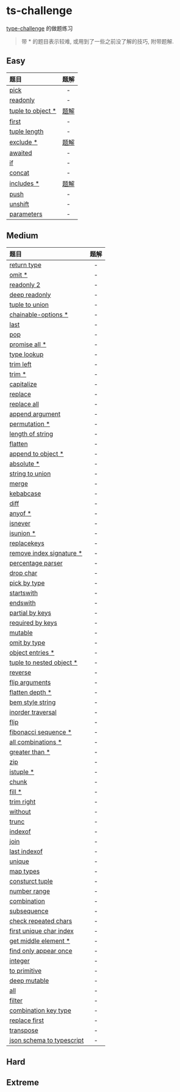 # ts-challenge

[type-challenge](https://github.com/type-challenges/type-challenges) 的做题练习

> 带 * 的题目表示较难, 或用到了一些之前没了解的技巧, 附带题解.

## Easy

| 题目                                              |                    题解                    |
| :------------------------------------------------ | :----------------------------------------: |
| [pick](./easy/4-pick.ts)                          |                     -                      |
| [readonly](./easy/7-readonly.ts)                  |                     -                      |
| [tuple to object *](./easy/11-tuple-to-object.ts) | [题解](./notes/easy/11-tuple-to-object.md) |
| [first](./easy/14-first.ts)                       |                     -                      |
| [tuple length](./easy/18-tuple-length.ts)         |                     -                      |
| [exclude *](./easy/43-exclude.ts)                 |     [题解](./notes/easy/43-exclude.md)     |
| [awaited](./easy/189-awaited.ts)                  |                     -                      |
| [if](./easy/268-if.ts)                            |                     -                      |
| [concat](./easy/533-concat.ts)                    |                     -                      |
| [includes *](./easy/898-includes.ts)              |    [题解](./notes/easy/898-includes.md)    |
| [push](./easy/3057-push.ts)                       |                     -                      |
| [unshift](./easy/3060-unshift.ts)                 |                     -                      |
| [parameters](./easy/3312-parameters.ts)           |                     -                      |

## Medium

| 题目                                                                     | 题解  |
| :----------------------------------------------------------------------- | :---: |
| [return type](./medium/2-return-type.ts)                                 |   -   |
| [omit *](./medium/3-omit.ts)                                             |   -   |
| [readonly 2](./medium/8-readonly2.ts)                                    |   -   |
| [deep readonly](./medium/9-deep-readonly.ts)                             |   -   |
| [tuple to union](./medium/10-tuple-to-union.ts)                          |   -   |
| [chainable-options *](./medium/12-chainable-options.ts)                  |   -   |
| [last](./medium/15-last.ts)                                              |   -   |
| [pop](./medium/16-pop.ts)                                                |   -   |
| [promise all *](./medium/20-promise-all.ts)                              |   -   |
| [type lookup](./medium/62-type-lookup.ts)                                |   -   |
| [trim left](./medium/106-trim-left.ts)                                   |   -   |
| [trim *](./medium/107-trim.ts)                                           |   -   |
| [capitalize](./medium/110-capitalize.ts)                                 |   -   |
| [replace](./medium/116-replace.ts)                                       |   -   |
| [replace all](./medium/119-replace-all.ts)                               |   -   |
| [append argument](./medium/191-append-argument.ts)                       |   -   |
| [permutation *](./medium/296-permutation.ts)                             |   -   |
| [length of string](./medium/298-length-of-string.ts)                     |   -   |
| [flatten](./medium/459-flatten.ts)                                       |   -   |
| [append to object *](./medium/527-append-to-object.ts)                   |   -   |
| [absolute *](./medium/529-absolute.ts)                                   |   -   |
| [string to union](./medium/531-string-to-union.ts)                       |   -   |
| [merge](./medium/599-merge.ts)                                           |   -   |
| [kebabcase](./medium/612-kebabcase.ts)                                   |   -   |
| [diff](./medium/645-diff.ts)                                             |   -   |
| [anyof *](./medium/949-anyof.ts)                                         |   -   |
| [isnever](./medium/1042-isnever.ts)                                      |   -   |
| [isunion *](./medium/1097-isunion.ts)                                    |   -   |
| [replacekeys](./medium/1130-replacekeys.ts)                              |   -   |
| [remove index signature *](./medium/1367-remove-index-signature.ts)      |   -   |
| [percentage parser](./medium/1978-percentage-parser.ts)                  |   -   |
| [drop char](./medium/2070-drop-char.ts)                                  |   -   |
| [pick by type](./medium/2595-pick-by-type.ts)                            |   -   |
| [startswith](./medium/2688-startswith.ts)                                |   -   |
| [endswith](./medium/2693-endswith.ts)                                    |   -   |
| [partial by keys](./medium/2757-partial-by-keys.ts)                      |   -   |
| [required by keys](./medium/2759-required-by-keys.ts)                    |   -   |
| [mutable](./medium/2793-mutable.ts)                                      |   -   |
| [omit by type](./medium/2852-omit-by-type.ts)                            |   -   |
| [object entries *](./medium/2946-object-entries.ts)                      |   -   |
| [tuple to nested object *](./medium/3188-tuple-to-nested-object.ts)      |   -   |
| [reverse](./medium/3192-reverse.ts)                                      |   -   |
| [flip arguments](./medium/3196-flip-arguments.ts)                        |   -   |
| [flatten depth *](./medium/3243-flatten-depth.ts)                        |   -   |
| [bem style string](./medium/3326-bem-style-string.ts)                    |   -   |
| [inorder traversal](./medium/3376-inorder-traversal.ts)                  |   -   |
| [flip](./medium/4179-flip.ts)                                            |   -   |
| [fibonacci sequence *](./medium/4182-fibonacci-sequence.ts)              |   -   |
| [all combinations *](./medium/4260-all-combinations.ts)                  |   -   |
| [greater than *](./medium/4425-greater-than.ts)                          |   -   |
| [zip](./medium/4471-zip.ts)                                              |   -   |
| [istuple *](./medium/4484-istuple.ts)                                    |   -   |
| [chunk](./medium/4499-chunk.ts)                                          |   -   |
| [fill *](./medium/4518-fill.ts)                                          |   -   |
| [trim right](./medium/4803-trim-right.ts)                                |   -   |
| [without](./medium/5117-without.ts)                                      |   -   |
| [trunc](./medium/5140-trunc.ts)                                          |   -   |
| [indexof](./medium/5153-indexof.ts)                                      |   -   |
| [join](./medium/5310-join.ts)                                            |   -   |
| [last indexof](./medium/5317-lastindexof.ts)                             |   -   |
| [unique](./medium/5360-unique.ts)                                        |   -   |
| [map types](./medium/5821-maptypes.ts)                                   |   -   |
| [consturct tuple](./medium/7544-construct-tuple.ts)                      |   -   |
| [number range](./medium/8640-number-range.ts)                            |   -   |
| [combination](./medium/8767-combination.ts)                              |   -   |
| [subsequence](./medium/8987-subsequence.ts)                              |   -   |
| [check repeated chars](./medium/9142-check-repeated-chars.ts)            |   -   |
| [first unique char index](./medium/9286-first-unique-char-index.ts)      |   -   |
| [get middle element *](./medium/9896-get-middle-element.ts)              |   -   |
| [find only appear once](./medium/9898-find-only-appear-once.ts)          |   -   |
| [integer](./medium/10969-integer.ts)                                     |   -   |
| [to primitive](./medium/16259-to-primitive.ts)                           |   -   |
| [deep mutable](./medium/17973-deep-mutable.ts)                           |   -   |
| [all](./medium/18142-all.ts)                                             |   -   |
| [filter](./medium/18220-filter.ts)                                       |   -   |
| [combination key type](./medium/21106-combination-key-type.ts)           |   -   |
| [replace first](./medium/25170-replace-first.ts)                         |   -   |
| [transpose](./medium/25270-transpose.ts)                                 |   -   |
| [json schema to typescript](./medium/26401-json-schema-to-typescript.ts) |   -   |

## Hard

## Extreme
